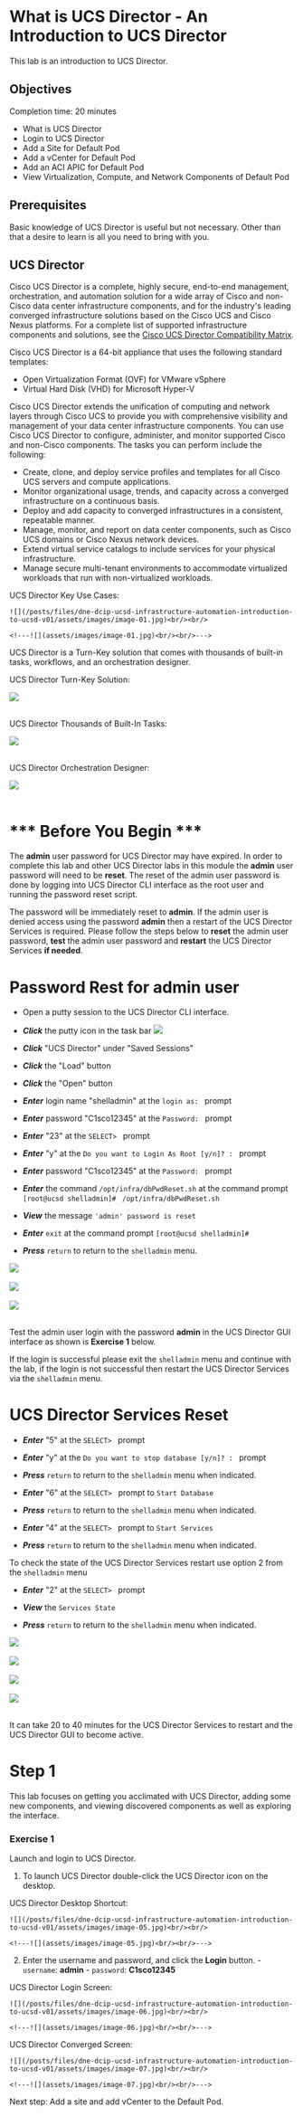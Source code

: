 # What is UCS Director - An Introduction to UCS Director

This lab is an introduction to UCS Director.

## Objectives

Completion time: 20 minutes

  - What is UCS Director
  - Login to UCS Director
  - Add a Site for Default Pod
  - Add a vCenter for Default Pod
  - Add an ACI APIC for Default Pod
  - View Virtualization, Compute, and Network Components of Default Pod

## Prerequisites

Basic knowledge of UCS Director is useful but not necessary. Other than that a desire to learn is all you need to bring with you.

## UCS Director

Cisco UCS Director is a complete, highly secure, end-to-end management, orchestration, and automation solution for a wide array of Cisco and non-Cisco data center infrastructure components, and for the industry's leading converged infrastructure solutions based on the Cisco UCS and Cisco Nexus platforms. For a complete list of supported infrastructure components and solutions, see the [Cisco UCS Director Compatibility Matrix](http://www.cisco.com/c/en/us/support/servers-unified-computing/ucs-director/products-device-support-tables-list.html).

Cisco UCS Director is a 64-bit appliance that uses the following standard templates:

  - Open Virtualization Format (OVF) for VMware vSphere
  - Virtual Hard Disk (VHD) for Microsoft Hyper-V

Cisco UCS Director extends the unification of computing and network layers through Cisco UCS to provide you with comprehensive visibility and management of your data center infrastructure components. You can use Cisco UCS Director to configure, administer, and monitor supported Cisco and non-Cisco components. The tasks you can perform include the following:

  - Create, clone, and deploy service profiles and templates for all Cisco UCS servers and compute applications.
  - Monitor organizational usage, trends, and capacity across a converged infrastructure on a continuous basis.
  - Deploy and add capacity to converged infrastructures in a consistent, repeatable manner.
  - Manage, monitor, and report on data center components, such as Cisco UCS domains or Cisco Nexus network devices.
  - Extend virtual service catalogs to include services for your physical infrastructure.
  - Manage secure multi-tenant environments to accommodate virtualized workloads that run with non-virtualized workloads.

  UCS Director Key Use Cases:

    ![](/posts/files/dne-dcip-ucsd-infrastructure-automation-introduction-to-ucsd-v01/assets/images/image-01.jpg)<br/><br/>

    <!---![](assets/images/image-01.jpg)<br/><br/>--->

UCS Director is a Turn-Key solution that comes with thousands of built-in tasks, workflows, and an orchestration designer.

UCS Director Turn-Key Solution:

  ![](/posts/files/dne-dcip-ucsd-infrastructure-automation-introduction-to-ucsd-v01/assets/images/image-02.jpg)<br/><br/>

  <!---![](assets/images/image-02.jpg)<br/><br/>--->

UCS Director Thousands of Built-In Tasks:

  ![](/posts/files/dne-dcip-ucsd-infrastructure-automation-introduction-to-ucsd-v01/assets/images/image-03.jpg)<br/><br/>

  <!---![](assets/images/image-03.jpg)<br/><br/>--->

UCS Director Orchestration Designer:

  ![](/posts/files/dne-dcip-ucsd-infrastructure-automation-introduction-to-ucsd-v01/assets/images/image-04.jpg)<br/><br/>

  <!---![](assets/images/image-04.jpg)<br/><br/>--->

# *** Before You Begin ***

The **admin** user password for UCS Director may have expired. In order to complete this lab and other UCS Director labs in this module the **admin** user password will need to be **reset**. The reset of the admin user password is done by logging into UCS Director CLI interface as the root user and running the password reset script.

The password will be immediately reset to **admin**. If the admin user is denied access using the password **admin** then a restart of the UCS Director Services is required. Please follow the steps below to **reset** the admin user password, **test** the admin user password and **restart** the UCS Director Services **if needed**.

# Password Rest for admin user

  - Open a putty session to the UCS Director CLI interface.

  - ***Click*** the putty icon in the task bar ![](/posts/files/dne-dcip-ucsd-infrastructure-automation-introduction-to-ucsd-v01/assets/images/password-reset-01.jpg)<!--![](assets/images/password-reset-01.jpg)-->

  - ***Click*** "UCS Director" under "Saved Sessions"

  - ***Click*** the "Load" button

  - ***Click*** the "Open" button

  - ***Enter*** login name "shelladmin" at the `login as: ` prompt

  - ***Enter*** password "C1sco12345" at the `Password: ` prompt

  - ***Enter*** "23" at the `SELECT> ` prompt

  - ***Enter*** "y" at the `Do you want to Login As Root [y/n]? : ` prompt

  - ***Enter*** password "C1sco12345" at the `Password: ` prompt

  - ***Enter*** the command `/opt/infra/dbPwdReset.sh` at the command prompt `[root@ucsd shelladmin]# ` `/opt/infra/dbPwdReset.sh`

  - ***View*** the message `'admin' password is reset`

  - ***Enter*** `exit` at the command prompt `[root@ucsd shelladmin]# `

  - ***Press*** `return` to return to the `shelladmin` menu.

  ![](/posts/files/dne-dcip-ucsd-infrastructure-automation-introduction-to-ucsd-v01/assets/images/password-reset-02.jpg)</br></br>
  ![](/posts/files/dne-dcip-ucsd-infrastructure-automation-introduction-to-ucsd-v01/assets/images/password-reset-01a.jpg)</br></br>
  ![](/posts/files/dne-dcip-ucsd-infrastructure-automation-introduction-to-ucsd-v01/assets/images/password-reset-03.jpg)</br></br>
  <!--![](assets/images/password-reset-02.jpg)</br></br>-->
  <!--![](assets/images/password-reset-01a.jpg)</br></br>-->
  <!--![](assets/images/password-reset-03.jpg)</br></br>-->

  Test the admin user login with the password **admin** in the UCS Director GUI interface as shown is **Exercise 1** below.

  If the login is successful please exit the `shelladmin` menu and continue with the lab, if the login is not successful then restart the UCS Director Services via the `shelladmin` menu.

# UCS Director Services Reset

  - ***Enter*** "5" at the `SELECT> ` prompt

  - ***Enter*** "y" at the `Do you want to stop database [y/n]? : ` prompt

  - ***Press*** `return` to return to the `shelladmin` menu when indicated.

  - ***Enter*** "6" at the `SELECT> ` prompt to `Start Database`

  - ***Press*** `return` to return to the `shelladmin` menu when indicated.

  - ***Enter*** "4" at the `SELECT> ` prompt to `Start Services`

  - ***Press*** `return` to return to the `shelladmin` menu when indicated.

  To check the state of the UCS Director Services restart use option 2 from the `shelladmin` menu

  - ***Enter*** "2" at the `SELECT> ` prompt

  - ***View*** the `Services State`

  - ***Press*** `return` to return to the `shelladmin` menu when indicated.

  ![](/posts/files/dne-dcip-ucsd-infrastructure-automation-introduction-to-ucsd-v01/assets/images/password-reset-04.jpg)</br></br>
  ![](/posts/files/dne-dcip-ucsd-infrastructure-automation-introduction-to-ucsd-v01/assets/images/password-reset-05.jpg)</br></br>
  ![](/posts/files/dne-dcip-ucsd-infrastructure-automation-introduction-to-ucsd-v01/assets/images/password-reset-06.jpg)</br></br>
  ![](/posts/files/dne-dcip-ucsd-infrastructure-automation-introduction-to-ucsd-v01/assets/images/password-reset-07.jpg)</br></br>
  <!--![](assets/images/password-reset-04.jpg)</br></br>-->
  <!--![](assets/images/password-reset-05.jpg)</br></br>-->
  <!--![](assets/images/password-reset-06.jpg)</br></br>-->
  <!--![](assets/images/password-reset-07.jpg)</br></br>-->

  It can take 20 to 40 minutes for the UCS Director Services to restart and the UCS Director GUI to become active.

# Step 1

This lab focuses on getting you acclimated with UCS Director, adding some new components, and viewing discovered components as well as exploring the interface.

### Exercise 1
Launch and login to UCS Director.

  1. To launch UCS Director double-click the UCS Director icon on the desktop.

  UCS Director Desktop Shortcut:

    ![](/posts/files/dne-dcip-ucsd-infrastructure-automation-introduction-to-ucsd-v01/assets/images/image-05.jpg)<br/><br/>

    <!---![](assets/images/image-05.jpg)<br/><br/>--->

  2. Enter the username and password, and click the **Login** button.
    - `username`: **admin**
    - `password`: **C1sco12345**

  UCS Director Login Screen:

    ![](/posts/files/dne-dcip-ucsd-infrastructure-automation-introduction-to-ucsd-v01/assets/images/image-06.jpg)<br/><br/>

    <!---![](assets/images/image-06.jpg)<br/><br/>--->

  UCS Director Converged Screen:

    ![](/posts/files/dne-dcip-ucsd-infrastructure-automation-introduction-to-ucsd-v01/assets/images/image-07.jpg)<br/><br/>

    <!---![](assets/images/image-07.jpg)<br/><br/>--->

Next step: Add a site and add vCenter to the Default Pod.

